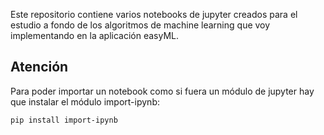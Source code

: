 Este repositorio contiene varios notebooks de jupyter creados para el 
estudio a fondo de los algoritmos de machine learning que voy implementando
en la aplicación easyML.


## Atención
Para poder importar un notebook como si fuera un módulo de jupyter hay que
instalar el módulo import-ipynb:

`pip install import-ipynb`


